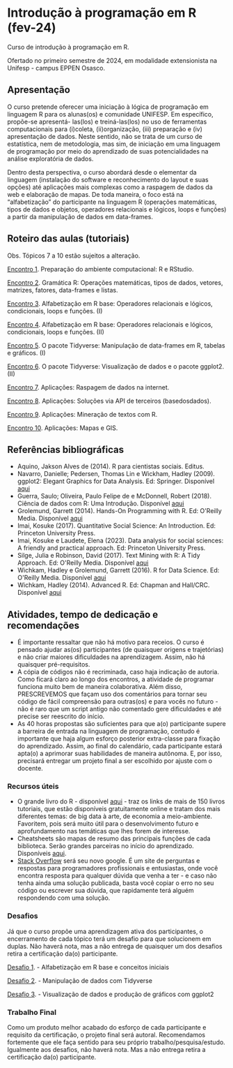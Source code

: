 # Introdução à programação em R (fev-24)
Curso de introdução à programação em R. 

Ofertado no primeiro semestre de 2024, em modalidade extensionista na Unifesp - campus EPPEN Osasco.

## Apresentação
O curso pretende oferecer uma iniciação à lógica de programação em linguagem R para os alunas(os) e comunidade UNIFESP. Em específico, propõe-se apresentá- las(los) e treiná-las(los) no uso de ferramentas computacionais para (i)coleta, (ii)organização, (iii) preparação e (iv) apresentação de dados. Neste sentido, não se trata de um curso de estatística, nem de metodologia, mas sim, de iniciação em uma linguagem de programação por meio do aprendizado de suas potencialidades na análise exploratória de dados.

Dentro desta perspectiva, o curso abordará desde o elementar da linguagem (instalação do software e reconhecimento do layout e suas opções) até aplicações mais complexas como a raspagem de dados da web e elaboração de mapas. De toda maneira, o foco está na “alfabetização” do participante na linguagem R (operações matemáticas, tipos de dados e objetos, operadores relacionais e lógicos, loops e funções) a partir da manipulação de dados em data-frames.

## Roteiro das aulas (tutoriais)
Obs. Tópicos 7 a 10 estão sujeitos a alteração.

[Encontro 1](). Preparação do ambiente computacional: R e RStudio.

[Encontro 2](). Gramática R: Operações matemáticas, tipos de dados, vetores, matrizes, fatores,
data-frames e listas.

[Encontro 3](). Alfabetização em R base: Operadores relacionais e lógicos, condicionais, loops e
funções. (I)

[Encontro 4](). Alfabetização em R base: Operadores relacionais e lógicos, condicionais, loops e
funções. (II)

[Encontro 5](). O pacote Tidyverse: Manipulação de data-frames em R, tabelas e gráficos. (I)

[Encontro 6](). O pacote Tidyverse: Visualização de dados e o pacote ggplot2. (II)

[Encontro 7](). Aplicações: Raspagem de dados na internet.

[Encontro 8](). Aplicações: Soluções via API de terceiros (basedosdados).

[Encontro 9](). Aplicações: Mineração de textos com R.

[Encontro 10](). Aplicações: Mapas e GIS.

## Referências bibliográficas
* Aquino, Jakson Alves de (2014). R para cientistas sociais. Editus.
* Navarro, Danielle; Pedersen, Thomas Lin e Wickham, Hadley (2009). ggplot2: Elegant Graphics for Data Analysis. Ed: Springer. Disponível [aqui](https://ggplot2-book.org/index.html)
* Guerra, Saulo; Oliveira, Paulo Felipe de e McDonnell, Robert (2018). Ciência de
dados com R: Uma Introdução. Disponível [aqui](https://cdr.ibpad.com.br/cdr-intro.pdf)
* Grolemund, Garrett (2014). Hands-On Programming with R. Ed: O'Reilly Media. Disponível [aqui](https://rstudio-education.github.io/hopr/)
* Imai, Kosuke (2017). Quantitative Social Science: An Introduction. Ed: Princeton University Press.
* Imai, Kosuke e Laudete, Elena (2023). Data analysis for social sciences: A friendly and practical approach. Ed: Princeton University Press.
* Silge, Julia e Robinson, David (2017). Text Mining with R: A Tidy Approach. Ed: O'Reilly Media. Disponível [aqui](https://www.tidytextmining.com/)
* Wichkam, Hadley e Grolemund, Garrett (2016). R for Data Science. Ed: O'Reilly Media. Disponível [aqui](https://www.tidytextmining.com/)
* Wichkam, Hadley (2014). Advanced R. Ed: Chapman and Hall/CRC. Disponível [aqui](http://adv-r.had.co.nz/)

## Atividades, tempo de dedicação e recomendações
* É importante ressaltar que não há motivo para receios. O curso é pensado ajudar as(os) participantes (de quaisquer origens e trajetórias) e não criar maiores dificuldades na aprendizagem. Assim, não há quaisquer pré-requisitos.
* A cópia de códigos não é recriminada, caso haja indicação de autoria. Como ficará claro ao longo dos encontros, a atividade de programar funciona muito bem de maneira colaborativa. Além disso, PRESCREVEMOS que façam uso dos comentários para tornar seu código de fácil compreensão para outras(os) e para vocês no futuro - não é raro que um script antigo não comentado gere dificuldades e até precise ser reescrito do início.
* As 40 horas propostas são suficientes para que a(o) participante supere a barreira de entrada na linguagem de programação, contudo é importante que haja algum esforço posterior extra-classe para fixação do aprendizado. Assim, ao final do calendário, cada participante estará apta(o) a aprimorar suas habilidades de maneira autônoma. E, por isso, precisará entregar um projeto final a ser escolhido por ajuste com o docente.
  
### Recursos úteis
* O grande livro do R - disponível [aqui](https://www.bigbookofr.com/index.html) - traz os links de mais de 150 livros tutoriais, que estão disponíveis gratuitamente online e tratam dos mais diferentes temas: de big data à arte, de economia a meio-ambiente. Favoritem, pois será muito útil para o desenvolvimento futuro e aprofundamento nas temáticas que lhes forem de interesse.
* Cheatsheets são mapas de resumo das principais funções de cada biblioteca. Serão grandes parceiras no início do aprendizado. Disponíveis [aqui](https://posit.co/resources/cheatsheets/).
* [Stack Overflow](https://stackoverflow.com/) será seu novo google. É um site de perguntas e respostas para programadores profissionais e entusiastas, onde você encontra resposta para qualquer dúvida que venha a ter - e caso não tenha ainda uma solução publicada, basta você copiar o erro no seu código ou escrever sua dúvida, que rapidamente terá alguém respondendo com uma solução.

### Desafios
Já que o curso propõe uma aprendizagem ativa dos participantes, o encerramento de cada tópico terá um desafio para que solucionem em duplas. Não haverá nota, mas a não entrega de quaisquer um dos desafios retira a certificação da(o) participante. 

[Desafio 1](). - Alfabetização em R base e conceitos iniciais

[Desafio 2](). - Manipulação de dados com Tidyverse

[Desafio 3](). - Visualização de dados e produção de gráficos com ggplot2

### Trabalho Final
Como um produto melhor acabado do esforço de cada participante e requisito da certificação, o projeto final será autoral. Recomendamos fortemente que ele faça sentido para seu próprio trabalho/pesquisa/estudo.
Igualmente aos desafios, não haverá nota. Mas a não entrega retira a certificação da(o) participante.
